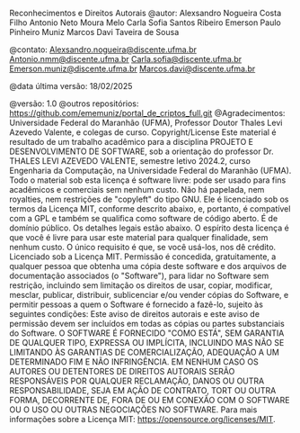Reconhecimentos e Direitos Autorais
@autor: Alexsandro Nogueira Costa Filho
        Antonio Neto Moura Melo
        Carla Sofia Santos Ribeiro
        Emerson Paulo Pinheiro Muniz
        Marcos Davi Taveira de Sousa

@contato: Alexsandro.nogueira@discente.ufma.br
          Antonio.nmm@discente.ufma.br
          Carla.sofia@discente.ufma.br
          Emerson.muniz@discente.ufma.br
          Marcos.davi@discente.ufma.br

@data última versão: 18/02/2025

@versão: 1.0
@outros repositórios: https://github.com/ememuniz/portal_de_criptos_full.git
@Agradecimentos: Universidade Federal do Maranhão (UFMA), Professor Doutor
Thales Levi Azevedo Valente, e colegas de curso.
Copyright/License
Este material é resultado de um trabalho acadêmico para a disciplina PROJETO E
DESENVOLVIMENTO DE SOFTWARE, sob a orientação do professor Dr.
THALES LEVI AZEVEDO VALENTE, semestre letivo 2024.2, curso Engenharia
da Computação, na Universidade Federal do Maranhão (UFMA). Todo o material
sob esta licença é software livre: pode ser usado para fins acadêmicos e comerciais
sem nenhum custo. Não há papelada, nem royalties, nem restrições de "copyleft" do
tipo GNU. Ele é licenciado sob os termos da Licença MIT, conforme descrito abaixo,
e, portanto, é compatível com a GPL e também se qualifica como software de código
aberto. É de domínio público. Os detalhes legais estão abaixo. O espírito desta
licença é que você é livre para usar este material para qualquer finalidade, sem
nenhum custo. O único requisito é que, se você usá-los, nos dê crédito.
Licenciado sob a Licença MIT. Permissão é concedida, gratuitamente, a qualquer
pessoa que obtenha uma cópia deste software e dos arquivos de documentação
associados (o "Software"), para lidar no Software sem restrição, incluindo sem
limitação os direitos de usar, copiar, modificar, mesclar, publicar, distribuir,
sublicenciar e/ou vender cópias do Software, e permitir pessoas a quem o Software
é fornecido a fazê-lo, sujeito às seguintes condições:
Este aviso de direitos autorais e este aviso de permissão devem ser incluídos em todas
as cópias ou partes substanciais do Software.
O SOFTWARE É FORNECIDO "COMO ESTÁ", SEM GARANTIA DE
QUALQUER TIPO, EXPRESSA OU IMPLÍCITA, INCLUINDO MAS NÃO SE
LIMITANDO ÀS GARANTIAS DE COMERCIALIZAÇÃO, ADEQUAÇÃO A UM
DETERMINADO FIM E NÃO INFRINGÊNCIA. EM NENHUM CASO OS
AUTORES OU DETENTORES DE DIREITOS AUTORAIS SERÃO
RESPONSÁVEIS POR QUALQUER RECLAMAÇÃO, DANOS OU OUTRA
RESPONSABILIDADE, SEJA EM AÇÃO DE CONTRATO, TORT OU OUTRA
FORMA, DECORRENTE DE, FORA DE OU EM CONEXÃO COM O
SOFTWARE OU O USO OU OUTRAS NEGOCIAÇÕES NO SOFTWARE.
Para mais informações sobre a Licença MIT: https://opensource.org/licenses/MIT.